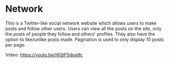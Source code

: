 # Network

This is a Twitter-like social network website which allows users to make posts and follow other users. Users can view all the posts on the site, only the posts of people they follow and others' profiles. They also have the option to like/unlike posts made. Pagination is used to only display 10 posts per page.

Video: https://youtu.be/i6QtF5dpa9c 
